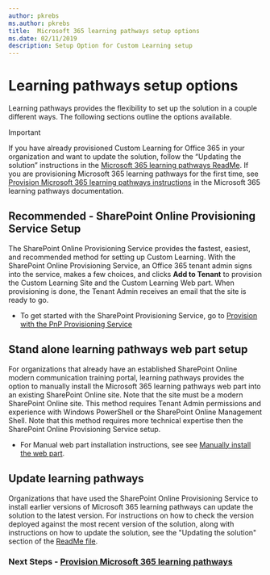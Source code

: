 ```yaml
---
author: pkrebs
ms.author: pkrebs
title:  Microsoft 365 learning pathways setup options
ms.date: 02/11/2019
description: Setup Option for Custom Learning setup 
---
```


# Learning pathways setup options
Learning pathways provides the flexibility to set up the solution in a couple different ways. The following sections outline the options available.

> [!IMPORTANT]
> If you have already provisioned Custom Learning for Office 365 in your organization and want to update the solution, follow the “Updating the solution” instructions in the [Microsoft 365 learning pathways ReadMe](https://github.com/pnp/custom-learning-office-365). If you are provisioning Microsoft 365 learning pathways for the first time, see [Provision Microsoft 365 learning pathways instructions]( https://docs.microsoft.com/en-us/office365/customlearning/custom_provision) in the Microsoft 365 learning pathways documentation.  


## Recommended - SharePoint Online Provisioning Service Setup 
The SharePoint Online Provisioning Service provides the fastest, easiest, and recommended method for setting up Custom Learning. With the SharePoint Online Provisioning Service, an Office 365 tenant admin signs into the service, makes a few choices, and clicks **Add to Tenant** to provision the Custom Learning Site and the Custom Learning Web part. When provisioning is done, the Tenant Admin receives an email that the site is ready to go. 

- To get started with the SharePoint Provisioning Service, go to [Provision with the PnP Provisioning Service](custom_provision.md)   

## Stand alone learning pathways web part setup
For organizations that already have an established SharePoint Online modern communication training portal, learning pathways provides the option to manually install the Microsoft 365 learning pathways web part into an existing SharePoint Online site. Note that the site must be a modern SharePoint Online site. This method requires Tenant Admin permissions and experience with Windows PowerShell or the SharePoint Online Management Shell. Note that this method requires more technical expertise then the SharePoint Online Provisioning Service setup.

- For Manual web part installation instructions, see see [Manually install the web part](custom_manualsetup.md). 

## Update learning pathways
Organizations that have used the SharePoint Online Provisioning Service to install earlier versions of Microsoft 365 learning pathways can update the solution to the latest version. For instructions on how to check the version deployed against the most recent version of the solution, along with instructions on how to update the solution, see the "Updating the solution" section of the [ReadMe file](https://github.com/pnp/custom-learning-office-365/blob/master/README.md).

### Next Steps - [Provision Microsoft 365 learning pathways](custom_provision.md)

